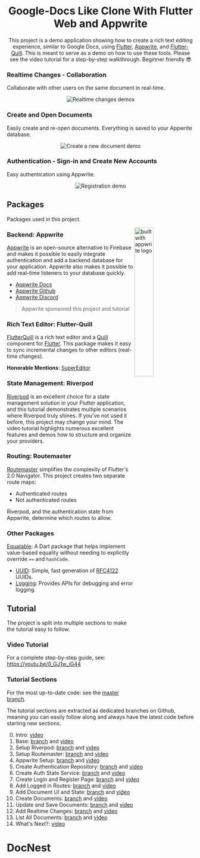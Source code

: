 <h1 align="center">Google-Docs Like Clone With Flutter Web and Appwrite</h1>

<p align="center">  
This project is a demo application showing how to create a rich text editing experience, similar to Google Docs, using <a href="https://flutter.dev/">Flutter</a>, <a href="https://appwrite.io/?utm_source=influencer&utm_medium=homepage&utm_campaign=funwithflutter">Appwrite</a>, and <a href="https://pub.dev/packages/flutter_quill">Flutter-Quill</a>. This is meant to serve as a demo on how to use these tools. Please see the video tutorial for a step-by-step walkthrough. Beginner friendly 😎
</br>

### Realtime Changes - Collaboration
Collaborate with other users on the same document in real-time.

<p align="center">
<img alt="Realtime changes demos" src="https://user-images.githubusercontent.com/13705472/162619976-6896a508-10b0-444f-84ac-894ada48e18a.gif" />
</p>

### Create and Open Documents
Easily create and re-open documents. Everything is saved to your Appwrite database.

<p align="center">
<img alt="Create a new document demo" src="https://user-images.githubusercontent.com/13705472/162619991-f6742a46-e1ec-46d8-8701-6922398248ca.gif" />
</p>

### Authentication - Sign-in and Create New Accounts
Easy authentication using Appwrite.

<p align="center">
<img alt="Registration demo" src="https://user-images.githubusercontent.com/13705472/162620014-ee411a9f-9f1c-419a-b846-5bbb876701bd.gif" />
</p>


## Packages
Packages used in this project.

<img alt="built with appwrite logo"  src="https://user-images.githubusercontent.com/13705472/162620390-34dbbcab-b9c2-44b9-966e-adf6d7a63933.svg" align="right" width="32%"/>

### Backend: Appwrite
[Appwrite](https://appwrite.io/?utm_source=influencer&utm_medium=homepage&utm_campaign=funwithflutter) is an open-source alternative to Firebase and makes it possible to easily integrate authentication and add a backend database for your application. Appwrite also makes it possible to add real-time listeners to your database quickly.

- [Appwrite Docs](https://appwrite.io/docs?utm_source=influencer&utm_medium=docs&utm_campaign=funwithflutter)
- [Appwrite Github](https://github.com/appwrite/?utm_source=influencer&utm_medium=github&utm_campaign=funwithflutter)
- [Appwrite Discord](https://discord.com/invite/GSeTUeA?utm_source=influencer&utm_medium=discord&utm_campaign=funwithflutter)

> Appwrite sponsored this project and tutorial

### Rich Text Editor: Flutter-Quill
[FlutterQuill](https://pub.dev/packages/flutter_quill) is a rich text editor and a [Quill](https://quilljs.com/docs/formats) component for [Flutter](https://github.com/flutter/flutter). This package makes it easy to sync incremental changes to other editors (real-time changes).

**Honorable Mentions**: [SuperEditor](https://superlist.com/SuperEditor/)

### State Management: Riverpod
[Riverpod](https://riverpod.dev/) is an excellent choice for a state management solution in your Flutter application, and this tutorial demonstrates multiple scenarios where Riverpod truly shines. If you've not used it before, this project may change your mind. The video tutorial highlights numerous excellent features and demos how to structure and organize your providers.

### Routing: Routemaster
[Routemaster](https://pub.dev/packages/routemaster) simplifies the complexity of Flutter's 2.0 Navigator. This project creates two separate route maps:
- Authenticated routes
- Not authenticated routes

Riverpod, and the authentication state from Appwrite, determine which routes to allow.

### Other Packages
[Equatable](https://pub.dev/packages/equatable): A Dart package that helps implement value-based equality without needing to explicitly override `==` and `hashCode`.
- [UUID](https://pub.dev/packages/uuid): Simple, fast generation of [RFC4122](https://www.ietf.org/rfc/rfc4122.txt) UUIDs.
- [Logging](https://pub.dev/packages/logging): Provides APIs for debugging and error logging.

## Tutorial
The project is split into multiple sections to make the tutorial easy to follow.

### Video Tutorial
For a complete step-by-step guide, see: https://youtu.be/0_GJ1w_iG44

### Tutorial Sections
For the most up-to-date code: see the [master branch](https://github.com/funwithflutter/google-docs-clone-flutter/tree/master).

The tutorial sections are extracted as dedicated branches on Github, meaning you can easily follow along and always have the latest code before starting new sections.

0. Intro: [video](https://www.youtube.com/watch?v=0_GJ1w_iG44&t=0s)
1. Base: [branch](https://github.com/funwithflutter/google-docs-clone-flutter/tree/01-base) and [video](https://www.youtube.com/watch?v=0_GJ1w_iG44&t=239s)
2. Setup Riverpod: [branch](https://github.com/funwithflutter/google-docs-clone-flutter/tree/02-setup_riverpod) and [video](https://www.youtube.com/watch?v=0_GJ1w_iG44&t=308s)
3. Setup Routemaster: [branch](https://github.com/funwithflutter/google-docs-clone-flutter/tree/03-setup_routemaster) and [video](https://www.youtube.com/watch?v=0_GJ1w_iG44&t=398s)
4. Appwrite Setup: [branch](https://github.com/funwithflutter/google-docs-clone-flutter/tree/04-appwrite_setup) and [video](https://www.youtube.com/watch?v=0_GJ1w_iG44&t=697s)
5. Create Authentication Repository: [branch](https://github.com/funwithflutter/google-docs-clone-flutter/tree/05-auth_repository) and [video](https://www.youtube.com/watch?v=0_GJ1w_iG44&t=1039s)
6. Create Auth State Service: [branch](https://github.com/funwithflutter/google-docs-clone-flutter/tree/06-auth_state_service) and [video](https://www.youtube.com/watch?v=0_GJ1w_iG44&t=1473s)
7. Create Login and Register Page: [branch](https://github.com/funwithflutter/google-docs-clone-flutter/tree/07-login_and_register_page) and [video](https://www.youtube.com/watch?v=0_GJ1w_iG44&t=2099s)
8. Add Logged in Routes: [branch](https://github.com/funwithflutter/google-docs-clone-flutter/tree/08-add_logged_in_routes) and [video](https://www.youtube.com/watch?v=0_GJ1w_iG44&t=2702s)
9. Add Document UI and State: [branch](https://github.com/funwithflutter/google-docs-clone-flutter/tree/09-add_document_ui_and_state) and [video](https://www.youtube.com/watch?v=0_GJ1w_iG44&t=3118s)
10. Create Documents: [branch](https://github.com/funwithflutter/google-docs-clone-flutter/tree/10-create_documents) and [video](https://www.youtube.com/watch?v=0_GJ1w_iG44&t=4067s)
11. Update and Save Documents: [branch](https://github.com/funwithflutter/google-docs-clone-flutter/tree/11-update_and_save_documents) and [video](https://www.youtube.com/watch?v=0_GJ1w_iG44&t=4695s)
12. Add Realtime Changes: [branch](https://github.com/funwithflutter/google-docs-clone-flutter/tree/12-realtime_changes) and [video](https://www.youtube.com/watch?v=0_GJ1w_iG44&t=5722s)
13. List All Documents: [branch](https://github.com/funwithflutter/google-docs-clone-flutter/tree/13-list_all_documents) and [video](https://www.youtube.com/watch?v=0_GJ1w_iG44&t=6525s)
14. What's Next?: [video](https://www.youtube.com/watch?v=0_GJ1w_iG44&t=7011s)
# DocNest
